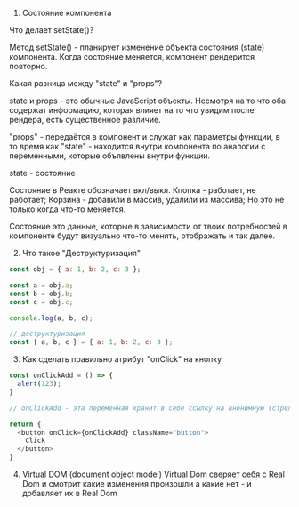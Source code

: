 1. Состояние компонента

Что делает setState()?

Метод setState() - планирует изменение объекта состояния (state) компонента. Когда состояние меняется, компонент рендерится повторно.

Какая разница между "state" и "props"?

state и props - это обычные JavaScript объекты. Несмотря на то что оба содержат информацию, которая влияет на то что увидим после рендера, есть существенное различие.

"props" - передаётся в компонент и служат как параметры функции, в то время как "state" - находится внутри компонента по аналогии с переменными, которые объявлены внутри функции.

state - состояние

Состояние в Реакте обозначает вкл/выкл.
Кпопка - работает, не работает;
Корзина - добавили в массив, удалили из массива;
Но это не только когда что-то меняется.

Состояние это данные, которые в зависимости от твоих потребностей в компоненте будут визуально что-то менять, отображать и так далее.

2. Что такое "Деструктуризация"

```javascript
const obj = { a: 1, b: 2, c: 3 };

const a = obj.a;
const b = obj.b;
const c = obj.c;

console.log(a, b, c);

// деструктуризация
const { a, b, c } = { a: 1, b: 2, c: 3 };
```

3. Как сделать правильно атрибут "onClick" на кнопку

```javascript
const onClickAdd = () => {
  alert(123);
}

// onClickAdd - эта переменная хранит в себе ссылку на анонимную (стрелочную) функцию

return {
  <button onClick={onClickAdd} className="button">
    Click
  </button>
}
```

4. Virtual DOM (document object model)
   Virtual Dom сверяет себя с Real Dom и смотрит какие изменения произошли а какие нет - и добавляет их в Real Dom
